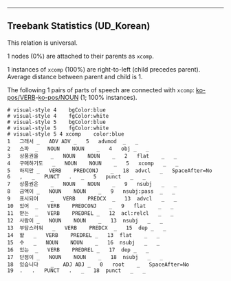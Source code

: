 

--------------------------------------------------------------------------------

## Treebank Statistics (UD_Korean)

This relation is universal.

1 nodes (0%) are attached to their parents as `xcomp`.

1 instances of `xcomp` (100%) are right-to-left (child precedes parent).
Average distance between parent and child is 1.

The following 1 pairs of parts of speech are connected with `xcomp`: [ko-pos/VERB]()-[ko-pos/NOUN]() (1; 100% instances).


~~~ conllu
# visual-style 4	bgColor:blue
# visual-style 4	fgColor:white
# visual-style 5	bgColor:blue
# visual-style 5	fgColor:white
# visual-style 5 4 xcomp	color:blue
1	그래서	_	ADV	ADV	_	5	advmod	_	_
2	스파	_	NOUN	NOUN	_	4	obj	_	_
3	상품권을	_	NOUN	NOUN	_	2	flat	_	_
4	구매하기도	_	NOUN	NOUN	_	5	xcomp	_	_
5	하지만	_	VERB	PREDCONJ	_	18	advcl	_	SpaceAfter=No
6	,	_	PUNCT	.	_	5	punct	_	_
7	상품권은	_	NOUN	NOUN	_	9	nsubj	_	_
8	금액이	_	NOUN	NOUN	_	9	nsubj:pass	_	_
9	표시되어	_	VERB	PREDCX	_	13	advcl	_	_
10	있어	_	VERB	PREDCONJ	_	9	flat	_	_
11	받는	_	VERB	PREDREL	_	12	acl:relcl	_	_
12	사람이	_	NOUN	NOUN	_	13	nsubj	_	_
13	부담스러워	_	VERB	PREDCX	_	15	dep	_	_
14	할	_	VERB	PREDREL	_	13	flat	_	_
15	수	_	NOUN	NOUN	_	16	nsubj	_	_
16	있는	_	VERB	PREDREL	_	17	dep	_	_
17	단점이	_	NOUN	NOUN	_	18	nsubj	_	_
18	있습니다	_	ADJ	ADJ	_	0	root	_	SpaceAfter=No
19	.	.	PUNCT	.	_	18	punct	_	_

~~~


